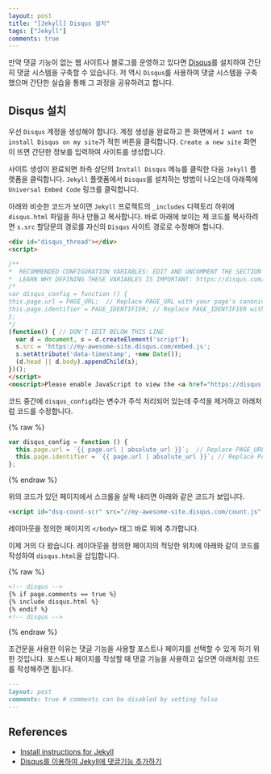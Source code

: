 ```yaml
---
layout: post
title: "[Jekyll] Disqus 설치"
tags: ["Jekyll"]
comments: true
---
```


만약 댓글 기능이 없는 웹 사이트나 블로그를 운영하고 있다면 [Disqus](https://disqus.com/)를 설치하여 간단히 댓글 시스템을 구축할 수 있습니다. 저 역시 `Disqus`를 사용하여 댓글 시스템을 구축했으며 간단한 실습을 통해 그 과정을 공유하려고 합니다.

## Disqus 설치

우선 `Disqus` 계정을 생성해야 합니다. 계정 생성을 완료하고 뜬 화면에서 `I want to install Disqus on my site`가 적힌 버튼을 클릭합니다. `Create a new site` 화면이 뜨면 간단한 정보를 입력하여 사이트를 생성합니다.

사이트 생성이 완료되면 좌측 상단의 `Install Disqus` 메뉴를 클릭한 다음 `Jekyll` 플랫폼을 클릭합니다. `Jekyll` 플랫폼에서 `Disqus`를 설치하는 방법이 나오는데 아래쪽에 `Universal Embed Code` 링크를 클릭합니다.

아래와 비슷한 코드가 보이면 `Jekyll` 프로젝트의 `_includes` 디렉토리 하위에 `disqus.html` 파일을 하나 만들고 복사합니다. 바로 아래에 보이는 제 코드를 복사하려면 `s.src` 할당문의 경로를 자신의 `Disqus` 사이트 경로로 수정해야 합니다.

```html
<div id="disqus_thread"></div>
<script>

/**
*  RECOMMENDED CONFIGURATION VARIABLES: EDIT AND UNCOMMENT THE SECTION BELOW TO INSERT DYNAMIC VALUES FROM YOUR PLATFORM OR CMS.
*  LEARN WHY DEFINING THESE VARIABLES IS IMPORTANT: https://disqus.com/admin/universalcode/#configuration-variables*/
/*
var disqus_config = function () {
this.page.url = PAGE_URL;  // Replace PAGE_URL with your page's canonical URL variable
this.page.identifier = PAGE_IDENTIFIER; // Replace PAGE_IDENTIFIER with your page's unique identifier variable
};
*/
(function() { // DON'T EDIT BELOW THIS LINE
  var d = document, s = d.createElement('script');
  s.src = 'https://my-awesome-site.disqus.com/embed.js';
  s.setAttribute('data-timestamp', +new Date());
  (d.head || d.body).appendChild(s);
})();
</script>
<noscript>Please enable JavaScript to view the <a href="https://disqus.com/?ref_noscript">comments powered by Disqus.</a></noscript>
```

코드 중간에 `disqus_config`라는 변수가 주석 처리되어 있는데 주석을 제거하고 아래처럼 코드를 수정합니다.

{% raw %}
```js
var disqus_config = function () {
  this.page.url = `{{ page.url | absolute_url }}`;  // Replace PAGE_URL with your page's canonical URL variable
  this.page.identifier = `{{ page.url | absolute_url }}`; // Replace PAGE_IDENTIFIER with your page's unique identifier variable
};
```
{% endraw %}

위의 코드가 있던 페이지에서 스크롤을 살짝 내리면 아래와 같은 코드가 보입니다.

```html
<script id="dsq-count-scr" src="//my-awesome-site.disqus.com/count.js" async></script>
```

레이아웃을 정의한 페이지의 `</body>` 태그 바로 위에 추가합니다.

이제 거의 다 왔습니다. 레이아웃을 정의한 페이지의 적당한 위치에 아래와 같이 코드를 작성하여 `disqus.html`을 삽입합니다.

{% raw %}
```html
<!-- disqus -->
{% if page.comments == true %}
{% include disqus.html %}
{% endif %}
<!-- disqus -->
```
{% endraw %}

조건문을 사용한 이유는 댓글 기능을 사용할 포스트나 페이지를 선택할 수 있게 하기 위한 것입니다. 포스트나 페이지를 작성할 때 댓글 기능을 사용하고 싶으면 아래처럼 코드를 작성해주면 됩니다.

```markdown
---
layout: post
comments: true # comments can be disabled by setting false
---
```

## References

- [Install instructions for Jekyll](https://disqus.com/admin/install/platforms/jekyll/)
- [Disqus를 이용하여 Jekyll에 댓글기능 추가하기](https://17billion.github.io/jekyll/disqus/reply/2017/06/01/jekyll_disqus.html)
